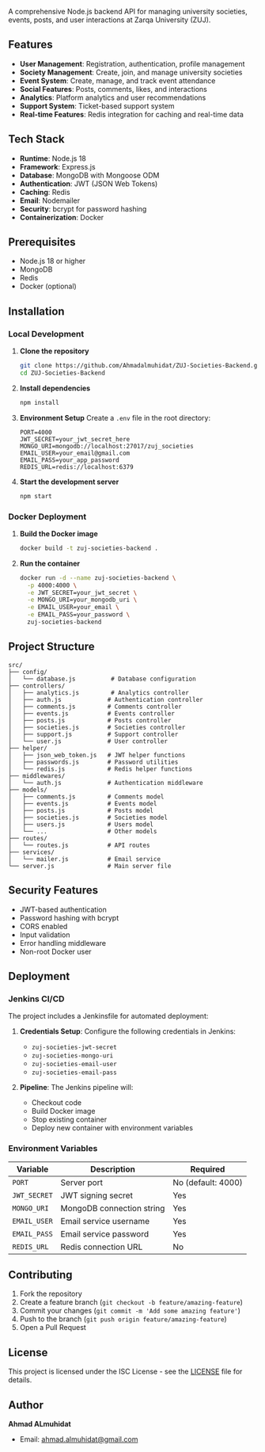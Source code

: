 A comprehensive Node.js backend API for managing university societies, events, posts, and user interactions at Zarqa University (ZUJ).

## Features

- **User Management**: Registration, authentication, profile management
- **Society Management**: Create, join, and manage university societies
- **Event System**: Create, manage, and track event attendance
- **Social Features**: Posts, comments, likes, and interactions
- **Analytics**: Platform analytics and user recommendations
- **Support System**: Ticket-based support system
- **Real-time Features**: Redis integration for caching and real-time data

## Tech Stack

- **Runtime**: Node.js 18
- **Framework**: Express.js
- **Database**: MongoDB with Mongoose ODM
- **Authentication**: JWT (JSON Web Tokens)
- **Caching**: Redis
- **Email**: Nodemailer
- **Security**: bcrypt for password hashing
- **Containerization**: Docker

## Prerequisites

- Node.js 18 or higher
- MongoDB
- Redis
- Docker (optional)

## Installation

### Local Development

1. **Clone the repository**
   ```bash
   git clone https://github.com/Ahmadalmuhidat/ZUJ-Societies-Backend.git
   cd ZUJ-Societies-Backend
   ```

2. **Install dependencies**
   ```bash
   npm install
   ```

3. **Environment Setup**
   Create a `.env` file in the root directory:
   ```env
   PORT=4000
   JWT_SECRET=your_jwt_secret_here
   MONGO_URI=mongodb://localhost:27017/zuj_societies
   EMAIL_USER=your_email@gmail.com
   EMAIL_PASS=your_app_password
   REDIS_URL=redis://localhost:6379
   ```

4. **Start the development server**
   ```bash
   npm start
   ```

### Docker Deployment

1. **Build the Docker image**
   ```bash
   docker build -t zuj-societies-backend .
   ```

2. **Run the container**
   ```bash
   docker run -d --name zuj-societies-backend \
     -p 4000:4000 \
     -e JWT_SECRET=your_jwt_secret \
     -e MONGO_URI=your_mongodb_uri \
     -e EMAIL_USER=your_email \
     -e EMAIL_PASS=your_password \
     zuj-societies-backend
   ```

## Project Structure

```
src/
├── config/
│   └── database.js          # Database configuration
├── controllers/
│   ├── analytics.js         # Analytics controller
│   ├── auth.js             # Authentication controller
│   ├── comments.js         # Comments controller
│   ├── events.js           # Events controller
│   ├── posts.js            # Posts controller
│   ├── societies.js        # Societies controller
│   ├── support.js          # Support controller
│   └── user.js             # User controller
├── helper/
│   ├── json_web_token.js   # JWT helper functions
│   ├── passwords.js        # Password utilities
│   └── redis.js            # Redis helper functions
├── middlewares/
│   └── auth.js             # Authentication middleware
├── models/
│   ├── comments.js         # Comments model
│   ├── events.js           # Events model
│   ├── posts.js            # Posts model
│   ├── societies.js        # Societies model
│   ├── users.js            # Users model
│   └── ...                 # Other models
├── routes/
│   └── routes.js           # API routes
├── services/
│   └── mailer.js           # Email service
└── server.js               # Main server file
```

## Security Features

- JWT-based authentication
- Password hashing with bcrypt
- CORS enabled
- Input validation
- Error handling middleware
- Non-root Docker user

## Deployment

### Jenkins CI/CD

The project includes a Jenkinsfile for automated deployment:

1. **Credentials Setup**: Configure the following credentials in Jenkins:
   - `zuj-societies-jwt-secret`
   - `zuj-societies-mongo-uri`
   - `zuj-societies-email-user`
   - `zuj-societies-email-pass`

2. **Pipeline**: The Jenkins pipeline will:
   - Checkout code
   - Build Docker image
   - Stop existing container
   - Deploy new container with environment variables

### Environment Variables

| Variable | Description | Required |
|----------|-------------|----------|
| `PORT` | Server port | No (default: 4000) |
| `JWT_SECRET` | JWT signing secret | Yes |
| `MONGO_URI` | MongoDB connection string | Yes |
| `EMAIL_USER` | Email service username | Yes |
| `EMAIL_PASS` | Email service password | Yes |
| `REDIS_URL` | Redis connection URL | No |

## Contributing

1. Fork the repository
2. Create a feature branch (`git checkout -b feature/amazing-feature`)
3. Commit your changes (`git commit -m 'Add some amazing feature'`)
4. Push to the branch (`git push origin feature/amazing-feature`)
5. Open a Pull Request

## License

This project is licensed under the ISC License - see the [LICENSE](LICENSE) file for details.

## Author

**Ahmad ALmuhidat**
- Email: ahmad.almuhidat@gmail.com
